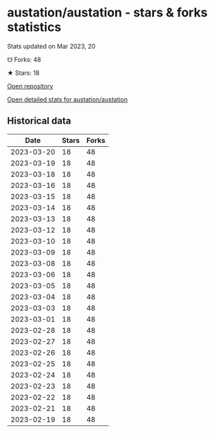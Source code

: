 # austation/austation - stars & forks statistics

Stats updated on Mar 2023, 20

☋ Forks: 48

★ Stars: 18

[Open repository](https://github.com/austation/austation)

[Open detailed stats for austation/austation](https://reviewgithub.com/rep/austation/austation)

## Historical data
| Date | Stars | Forks |
|------|-------|-------|
| 2023-03-20 | 18 | 48 | 
| 2023-03-19 | 18 | 48 | 
| 2023-03-18 | 18 | 48 | 
| 2023-03-16 | 18 | 48 | 
| 2023-03-15 | 18 | 48 | 
| 2023-03-14 | 18 | 48 | 
| 2023-03-13 | 18 | 48 | 
| 2023-03-12 | 18 | 48 | 
| 2023-03-10 | 18 | 48 | 
| 2023-03-09 | 18 | 48 | 
| 2023-03-08 | 18 | 48 | 
| 2023-03-06 | 18 | 48 | 
| 2023-03-05 | 18 | 48 | 
| 2023-03-04 | 18 | 48 | 
| 2023-03-03 | 18 | 48 | 
| 2023-03-01 | 18 | 48 | 
| 2023-02-28 | 18 | 48 | 
| 2023-02-27 | 18 | 48 | 
| 2023-02-26 | 18 | 48 | 
| 2023-02-25 | 18 | 48 | 
| 2023-02-24 | 18 | 48 | 
| 2023-02-23 | 18 | 48 | 
| 2023-02-22 | 18 | 48 | 
| 2023-02-21 | 18 | 48 | 
| 2023-02-19 | 18 | 48 | 

